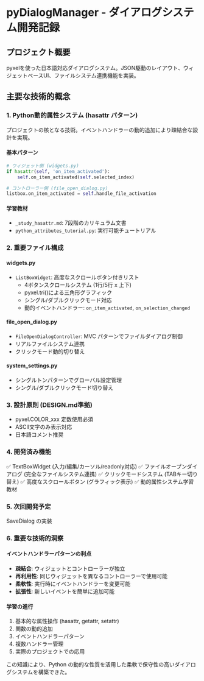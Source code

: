 # pyDialogManager - ダイアログシステム開発記録

## プロジェクト概要
pyxelを使った日本語対応ダイアログシステム。JSON駆動のレイアウト、ウィジェットベースUI、ファイルシステム連携機能を実装。

## 主要な技術的概念

### 1. Python動的属性システム (hasattr パターン)
プロジェクトの核となる技術。イベントハンドラーの動的追加により疎結合な設計を実現。

#### 基本パターン
```python
# ウィジェット側 (widgets.py)
if hasattr(self, 'on_item_activated'):
    self.on_item_activated(self.selected_index)

# コントローラー側 (file_open_dialog.py)  
listbox.on_item_activated = self.handle_file_activation
```

#### 学習教材
- `_study_hasattr.md`: 7段階のカリキュラム文書
- `python_attributes_tutorial.py`: 実行可能チュートリアル

### 2. 重要ファイル構成

#### widgets.py
- `ListBoxWidget`: 高度なスクロールボタン付きリスト
  - 4ボタンスクロールシステム (1行/5行 x 上下)
  - pyxel.tri()による三角形グラフィック
  - シングル/ダブルクリックモード対応
  - 動的イベントハンドラー: `on_item_activated`, `on_selection_changed`

#### file_open_dialog.py
- `FileOpenDialogController`: MVC パターンでファイルダイアログ制御
- リアルファイルシステム連携
- クリックモード動的切り替え

#### system_settings.py
- シングルトンパターンでグローバル設定管理
- シングル/ダブルクリックモード切り替え

### 3. 設計原則 (DESIGN.md準拠)
- pyxel.COLOR_xxx 定数使用必須
- ASCII文字のみ表示対応
- 日本語コメント推奨

### 4. 開発済み機能
✅ TextBoxWidget (入力/編集/カーソル/readonly対応)
✅ ファイルオープンダイアログ (完全なファイルシステム連携)
✅ クリックモードシステム (TABキー切り替え)
✅ 高度なスクロールボタン (グラフィック表示)
✅ 動的属性システム学習教材

### 5. 次回開発予定
SaveDialog の実装

### 6. 重要な技術的洞察

#### イベントハンドラーパターンの利点
- **疎結合**: ウィジェットとコントローラーが独立
- **再利用性**: 同じウィジェットを異なるコントローラーで使用可能
- **柔軟性**: 実行時にイベントハンドラーを変更可能
- **拡張性**: 新しいイベントを簡単に追加可能

#### 学習の進行
1. 基本的な属性操作 (hasattr, getattr, setattr)
2. 関数の動的追加
3. イベントハンドラーパターン
4. 複数ハンドラー管理
5. 実際のプロジェクトでの応用

この知識により、Python の動的な性質を活用した柔軟で保守性の高いダイアログシステムを構築できた。